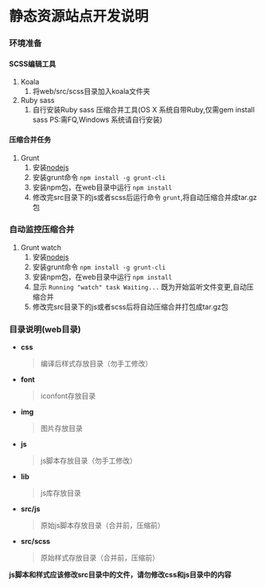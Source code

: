 # 静态资源站点开发说明

### 环境准备

#### SCSS编辑工具 
1. Koala
	1. 将web/src/scss目录加入koala文件夹
2. Ruby sass
    1. 自行安装Ruby sass 压缩合并工具(OS X 系统自带Ruby,仅需gem install sass PS:需FQ,Windows 系统请自行安装)

#### 压缩合并任务
1. Grunt
	1. 安装[nodejs](https://nodejs.org)
	2. 安装grunt命令 `npm install -g grunt-cli`
	3. 安装npm包，在web目录中运行 `npm install`
	4. 修改完src目录下的js或者scss后运行命令 `grunt`,将自动压缩合并成tar.gz包

### 自动监控压缩合并
1. Grunt watch
    1. 安装[nodejs](https://nodejs.org)
	2. 安装grunt命令 `npm install -g grunt-cli`
	3. 安装npm包，在web目录中运行 `npm install`
    4. 显示 `Running "watch" task
      Waiting...` 既为开始监听文件变更,自动压缩合并
    5. 修改完src目录下的js或者scss后将自动压缩合并打包成tar.gz包

### 目录说明(web目录)
+ __css__ 	
	> 编译后样式存放目录（勿手工修改）
	
+ __font__ 
	> iconfont存放目录
	
+ __img__
	> 图片存放目录
	
+ __js__
	> js脚本存放目录（勿手工修改）
	
+ __lib__
	> js库存放目录
	
+ __src/js__
	> 原始js脚本存放目录（合并前，压缩前）

+ __src/scss__
	> 原始样式存放目录（合并前，压缩前）
	
__js脚本和样式应该修改src目录中的文件，请勿修改css和js目录中的内容__ 	

